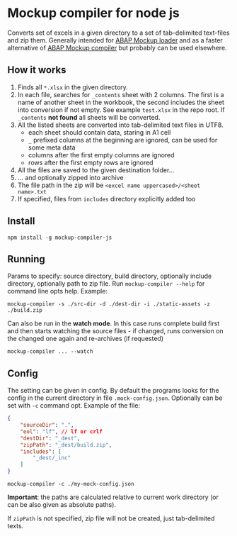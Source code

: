 # Mockup compiler for node js

Converts set of excels in a given directory to a set of tab-delimited text-files and zip them. Generally intended for [ABAP Mockup loader](https://github.com/sbcgua/mockup_loader) and as a faster alternative of [ABAP Mockup compiler](https://github.com/sbcgua/mockup_compiler) but probably can be used elsewhere. 

## How it works

1. Finds all `*.xlsx` in the given directory.
2. In each file, searches for `_contents` sheet with 2 columns. The first is a name of another sheet in the workbook, the second includes the sheet into conversion if not empty. See example `test.xlsx` in the repo root. If `_contents` **not found** all sheets will be converted.
3. All the listed sheets are converted into tab-delimited text files in UTF8.
    - each sheet should contain data, staring in A1 cell
    - `_` prefixed columns at the beginning are ignored, can be used for some meta data
    - columns after the first empty columns are ignored
    - rows after the first empty rows are ignored
4. All the files are saved to the given destination folder...
5. ... and optionally zipped into archive
6. The file path in the zip will be `<excel name uppercased>/<sheet name>.txt`
7. If specified, files from `includes` directory explicitly added too

## Install

```
npm install -g mockup-compiler-js
```

## Running

Params to specify: source directory, build directory, optionally include directory, optionally path to zip file. Run `mockup-compiler --help` for command line opts help. Example:

```
mockup-compiler -s ./src-dir -d ./dest-dir -i ./static-assets -z ./build.zip
```

Can also be run in the **watch mode**. In this case runs complete build first and then starts watching the source files - if changed, runs conversion on the changed one again and re-archives (if requested)

```
mockup-compiler ... --watch
```

## Config

The setting can be given in config. By default the programs looks for the config in the current directory in file `.mock-config.json`. Optionally can be set with `-c` command opt. Example of the file:

```json
{
    "sourceDir": ".",
    "eol": "lf", // lf or crlf
    "destDir": "_dest",
    "zipPath": "_dest/build.zip",
    "includes": [
        "_dest/_inc"
    ]
}
```
```
mockup-compiler -c ./my-mock-config.json
```
**Important**: the paths are calculated relative to current work directory (or can be also given as absolute paths).

If `zipPath` is not specified, zip file will not be created, just tab-delimited texts.
